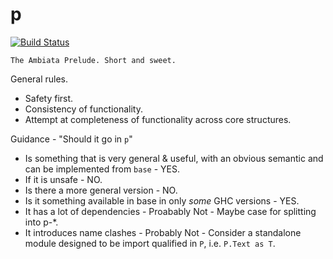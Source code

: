 p
=
[![Build Status](https://api.travis-ci.org/ambiata/p.svg?branch=master)](https://travis-ci.org/ambiata/p)

```
The Ambiata Prelude. Short and sweet.
```

General rules.

 - Safety first.
 - Consistency of functionality.
 - Attempt at completeness of functionality across core structures.

Guidance - "Should it go in `p`"

 - Is something that is very general & useful, with an obvious semantic and can be implemented from `base` - YES.
 - If it is unsafe - NO.
 - Is there a more general version - NO.
 - Is it something available in base in only _some_ GHC versions - YES.
 - It has a lot of dependencies - Proabably Not - Maybe case for splitting into p-*.
 - It introduces name clashes - Probably Not - Consider a standalone module designed to be import qualified in `P`, i.e. `P.Text as T`.
